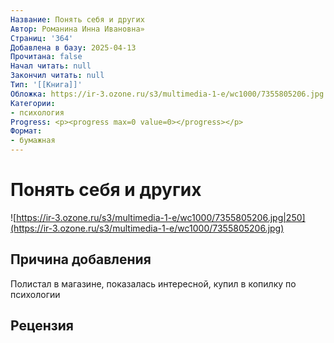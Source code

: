 ```yaml
---
Название: Понять себя и других
Автор: Романина Инна Ивановна»
Страниц: '364'
Добавлена в базу: 2025-04-13
Прочитана: false
Начал читать: null
Закончил читать: null
Тип: '[[Книга]]'
Обложка: https://ir-3.ozone.ru/s3/multimedia-1-e/wc1000/7355805206.jpg
Категории:
- психология
Progress: <p><progress max=0 value=0></progress></p>
Формат:
- бумажная
---
```

# Понять себя и других

![https://ir-3.ozone.ru/s3/multimedia-1-e/wc1000/7355805206.jpg|250](https://ir-3.ozone.ru/s3/multimedia-1-e/wc1000/7355805206.jpg)

## Причина добавления

Полистал в магазине, показалась интересной, купил в копилку по психологии

## Рецензия